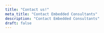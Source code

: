 ```yaml
---
title: "Contact us!"
meta_title: "Contact Embedded Consultants"
description: "Contact Embedded Consultants"
draft: false
---
```

